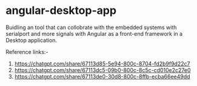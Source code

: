 # angular-desktop-app
Buidling an tool that can collobrate with the embedded systems with serialport and more signals with Angular as a front-end framework in a Desktop application.

Reference links:- 
1. https://chatgpt.com/share/67113d85-5e94-800c-8704-fd2b9f9d22c7
2. https://chatgpt.com/share/67113dc5-09b0-800c-8c5c-cd010e2c27e0
3. https://chatgpt.com/share/67113de0-30d8-800c-8ffb-ecba66ee49dd
